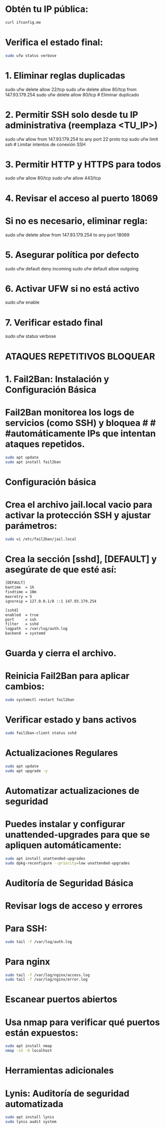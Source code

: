 
# Obtén tu IP pública:
```bash
curl ifconfig.me
```


# Verifica el estado final:
```bash
sudo ufw status verbose
```

# 1. Eliminar reglas duplicadas
sudo ufw delete allow 22/tcp
sudo ufw delete allow 80/tcp from 147.93.179.254
sudo ufw delete allow 80/tcp  # Eliminar duplicado

# 2. Permitir SSH solo desde tu IP administrativa (reemplaza <TU_IP>)
sudo ufw allow from 147.93.179.254 to any port 22 proto tcp
sudo ufw limit ssh  # Limitar intentos de conexión SSH

# 3. Permitir HTTP y HTTPS para todos
sudo ufw allow 80/tcp
sudo ufw allow 443/tcp

# 4. Revisar el acceso al puerto 18069
# Si no es necesario, eliminar regla:
sudo ufw delete allow from 147.93.179.254 to any port 18069

# 5. Asegurar política por defecto
sudo ufw default deny incoming
sudo ufw default allow outgoing

# 6. Activar UFW si no está activo
sudo ufw enable

# 7. Verificar estado final
sudo ufw status verbose

# ATAQUES REPETITIVOS BLOQUEAR   
# 1. Fail2Ban: Instalación y Configuración Básica
# Fail2Ban monitorea los logs de servicios (como SSH) y bloquea # # #automáticamente IPs que intentan ataques repetidos.
```bash
sudo apt update
sudo apt install fail2ban
```
# Configuración básica

# Crea el archivo jail.local vacio para activar la protección SSH y ajustar parámetros:
```bash
sudo vi /etc/fail2ban/jail.local
```

# Crea la sección [sshd], [DEFAULT] y asegúrate de que esté así:
```bash
[DEFAULT]
bantime  = 1h
findtime = 10m
maxretry = 5
ignoreip = 127.0.0.1/8 ::1 147.93.179.254

[sshd]
enabled  = true
port     = ssh
filter   = sshd
logpath  = /var/log/auth.log
backend  = systemd
```
# Guarda y cierra el archivo.
# Reinicia Fail2Ban para aplicar cambios:
```bash
sudo systemctl restart fail2ban
```
# Verificar estado y bans activos
```bash
sudo fail2ban-client status sshd
```
# Actualizaciones Regulares
```bash
sudo apt update
sudo apt upgrade -y
```
# Automatizar actualizaciones de seguridad
# Puedes instalar y configurar unattended-upgrades para que se apliquen automáticamente:
```bash
sudo apt install unattended-upgrades
sudo dpkg-reconfigure --priority=low unattended-upgrades
```
#  Auditoría de Seguridad Básica

# Revisar logs de acceso y errores
# Para SSH:
```bash
sudo tail -f /var/log/auth.log
```
# Para nginx
```bash
sudo tail -f /var/log/nginx/access.log
sudo tail -f /var/log/nginx/error.log
```

# Escanear puertos abiertos
# Usa nmap para verificar qué puertos están expuestos:
```bash
sudo apt install nmap
nmap -sS -O localhost
```
# Herramientas adicionales
# Lynis: Auditoría de seguridad automatizada
```bash
sudo apt install lynis
sudo lynis audit system
```